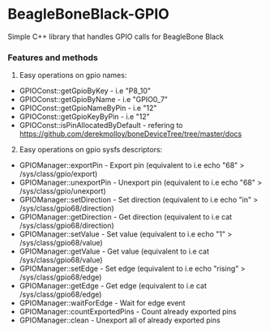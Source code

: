 BeagleBoneBlack-GPIO
====================

Simple C++ library that handles GPIO calls for BeagleBone Black

### Features and methods
1. Easy operations on gpio names:
* GPIOConst::getGpioByKey - i.e "P8_10"
* GPIOConst::getGpioByName - i.e "GPIO0_7"
* GPIOConst::getGpioNameByPin - i.e "12"
* GPIOConst::getGpioKeyByPin - i.e "12"
* GPIOConst::isPinAllocatedByDefault - refering to https://github.com/derekmolloy/boneDeviceTree/tree/master/docs

2. Easy operations on gpio sysfs descriptors:
* GPIOManager::exportPin - Export pin (equivalent to i.e echo "68" > /sys/class/gpio/export)
* GPIOManager::unexportPin - Unexport pin (equivalent to i.e echo "68" > /sys/class/gpio/unexport)
* GPIOManager::setDirection - Set direction (equivalent to i.e echo "in" > /sys/class/gpio68/direction)
* GPIOManager::getDirection - Get direction (equivalent to i.e cat /sys/class/gpio68/direction)
* GPIOManager::setValue - Set value (equivalent to i.e echo "1" > /sys/class/gpio68/value)
* GPIOManager::getValue - Get value (equivalent to i.e cat /sys/class/gpio68/value)
* GPIOManager::setEdge - Set edge (equivalent to i.e echo "rising" > /sys/class/gpio68/edge)
* GPIOManager::getEdge - Get edge (equivalent to i.e cat /sys/class/gpio68/edge)
* GPIOManager::waitForEdge - Wait for edge event
* GPIOManager::countExportedPins - Count already exported pins
* GPIOManager::clean - Unexport all of already exported pins
